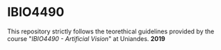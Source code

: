 # IBIO4490
This repository strictly follows the teorethical guidelines provided by the course "*IBIO4490 - Artificial Vision*" at Uniandes. 
**2019**

